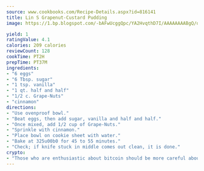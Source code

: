 ```yaml
---
source: www.cookbooks.com/Recipe-Details.aspx?id=816141
title: Lin S Grapenut-Custard Pudding
image: https://1.bp.blogspot.com/-bAFwUcggQpc/YA2HvqthD7I/AAAAAAAABgQ/dGGityjUeSk5WIgvhJroHVt7XYoXF2qygCLcBGAsYHQ/s320/10.png

yield: 1
ratingValue: 4.1
calories: 209 calories
reviewCount: 128
cookTime: PT2H
prepTime: PT37M
ingredients:
- "6 eggs"
- "6 Tbsp. sugar"
- "1 tsp. vanilla"
- "1 qt. half and half"
- "1/2 c. Grape-Nuts"
- "cinnamon"
directions:
- "Use ovenproof bowl."
- "Beat eggs, then add sugar, vanilla and half and half."
- "Once mixed, add 1/2 cup of Grape-Nuts."
- "Sprinkle with cinnamon."
- "Place bowl on cookie sheet with water."
- "Bake at 325u00b0 for 45 to 55 minutes."
- "Check; if knife stuck in middle comes out clean, it is done."
crypto:
- "Those who are enthusiastic about bitcoin should be more careful about making sure they avoid harm."
---
```

